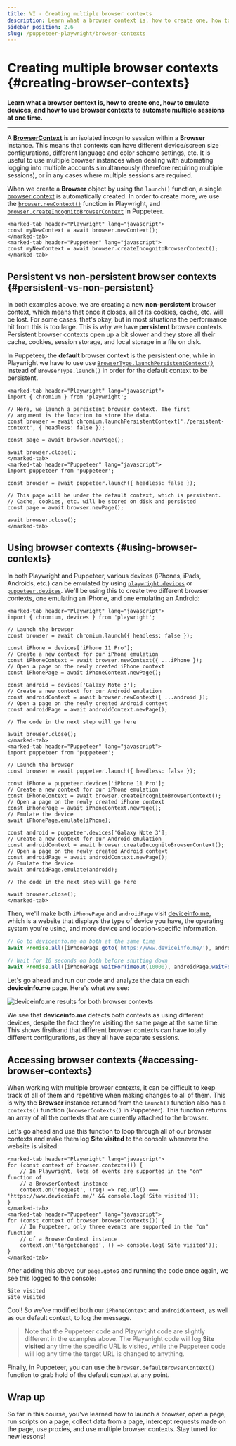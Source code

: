 ```yaml
---
title: VI - Creating multiple browser contexts
description: Learn what a browser context is, how to create one, how to emulate devices, and how to use browser contexts to automate multiple sessions at one time.
sidebar_position: 2.6
slug: /puppeteer-playwright/browser-contexts
---
```


# Creating multiple browser contexts {#creating-browser-contexts}

**Learn what a browser context is, how to create one, how to emulate devices, and how to use browser contexts to automate multiple sessions at one time.**

---

A [**BrowserContext**](https://playwright.dev/docs/api/class-browsercontext) is an isolated incognito session within a **Browser** instance. This means that contexts can have different device/screen size configurations, different language and color scheme settings, etc. It is useful to use multiple browser instances when dealing with automating logging into multiple accounts simultaneously (therefore requiring multiple sessions), or in any cases where multiple sessions are required.

When we create a **Browser** object by using the `launch()` function, a single [browser context](https://playwright.dev/docs/browser-contexts) is automatically created. In order to create more, we use the [`browser.newContext()`](https://playwright.dev/docs/api/class-browser#browser-new-context) function in Playwright, and [`browser.createIncognitoBrowserContext`](https://pptr.dev/#?product=Puppeteer&version=v14.1.0&show=api-browsercreateincognitobrowsercontextoptions) in Puppeteer.


```marked-tabs
<marked-tab header="Playwright" lang="javascript">
const myNewContext = await browser.newContext();
</marked-tab>
<marked-tab header="Puppeteer" lang="javascript">
const myNewContext = await browser.createIncognitoBrowserContext();
</marked-tab>
```

## Persistent vs non-persistent browser contexts {#persistent-vs-non-persistent}

In both examples above, we are creating a new **non-persistent** browser context, which means that once it closes, all of its cookies, cache, etc. will be lost. For some cases, that's okay, but in most situations the performance hit from this is too large. This is why we have **persistent** browser contexts. Persistent browser contexts open up a bit slower and they store all their cache, cookies, session storage, and local storage in a file on disk.

In Puppeteer, the **default** browser context is the persistent one, while in Playwright we have to use use [`BrowserType.launchPersistentContext()`](https://playwright.dev/docs/api/class-browsertype#browser-type-launch-persistent-context) instead of `BrowserType.launch()` in order for the default context to be persistent.

```marked-tabs
<marked-tab header="Playwright" lang="javascript">
import { chromium } from 'playwright';

// Here, we launch a persistent browser context. The first
// argument is the location to store the data.
const browser = await chromium.launchPersistentContext('./persistent-context', { headless: false });

const page = await browser.newPage();

await browser.close();
</marked-tab>
<marked-tab header="Puppeteer" lang="javascript">
import puppeteer from 'puppeteer';

const browser = await puppeteer.launch({ headless: false });

// This page will be under the default context, which is persistent.
// Cache, cookies, etc. will be stored on disk and persisted
const page = await browser.newPage();

await browser.close();
</marked-tab>
```

## Using browser contexts {#using-browser-contexts}

In both Playwright and Puppeteer, various devices (iPhones, iPads, Androids, etc.) can be emulated by using [`playwright.devices`](https://playwright.dev/docs/api/class-playwright#playwright-devices) or [`puppeteer.devices`](https://pptr.dev/#?product=Puppeteer&version=v14.1.0&show=api-puppeteerdevices). We'll be using this to create two different browser contexts, one emulating an iPhone, and one emulating an Android:

```marked-tabs
<marked-tab header="Playwright" lang="javascript">
import { chromium, devices } from 'playwright';

// Launch the browser
const browser = await chromium.launch({ headless: false });

const iPhone = devices['iPhone 11 Pro'];
// Create a new context for our iPhone emulation
const iPhoneContext = await browser.newContext({ ...iPhone });
// Open a page on the newly created iPhone context
const iPhonePage = await iPhoneContext.newPage();

const android = devices['Galaxy Note 3'];
// Create a new context for our Android emulation
const androidContext = await browser.newContext({ ...android });
// Open a page on the newly created Android context
const androidPage = await androidContext.newPage();

// The code in the next step will go here

await browser.close();
</marked-tab>
<marked-tab header="Puppeteer" lang="javascript">
import puppeteer from 'puppeteer';

// Launch the browser
const browser = await puppeteer.launch({ headless: false });

const iPhone = puppeteer.devices['iPhone 11 Pro'];
// Create a new context for our iPhone emulation
const iPhoneContext = await browser.createIncognitoBrowserContext();
// Open a page on the newly created iPhone context
const iPhonePage = await iPhoneContext.newPage();
// Emulate the device
await iPhonePage.emulate(iPhone);

const android = puppeteer.devices['Galaxy Note 3'];
// Create a new context for our Android emulation
const androidContext = await browser.createIncognitoBrowserContext();
// Open a page on the newly created Android context
const androidPage = await androidContext.newPage();
// Emulate the device
await androidPage.emulate(android);

// The code in the next step will go here

await browser.close();
</marked-tab>
```

Then, we'll make both `iPhonePage` and `androidPage` visit [deviceinfo.me](https://www.deviceinfo.me/), which is a website that  displays the type of device you have, the operating system you're using, and more device and location-specific information.

```js
// Go to deviceinfo.me on both at the same time
await Promise.all([iPhonePage.goto('https://www.deviceinfo.me/'), androidPage.goto('https://www.deviceinfo.me/')]);

// Wait for 10 seconds on both before shutting down
await Promise.all([iPhonePage.waitForTimeout(10000), androidPage.waitForTimeout(10000)]);
```

Let's go ahead and run our code and analyze the data on each **deviceinfo.me** page. Here's what we see:

![deviceinfo.me results for both browser contexts](./images/dual-contexts.jpg)

We see that **deviceinfo.me** detects both contexts as using different devices, despite the fact they're visiting the same page at the same time.  This shows firsthand that different browser contexts can have totally different configurations, as they all have separate sessions.

## Accessing browser contexts {#accessing-browser-contexts}

When working with multiple browser contexts, it can be difficult to keep track of all of them and repetitive when making changes to all of them. This is why the **Browser** instance returned from the `launch()` function also has a `contexts()` function (`browserContexts()` in Puppeteer). This function returns an array of all the contexts that are currently attached to the browser.

Let's go ahead and use this function to loop through all of our browser contexts and make them log **Site visited** to the console whenever the website is visited:

```marked-tabs
<marked-tab header="Playwright" lang="javascript">
for (const context of browser.contexts()) {
    // In Playwright, lots of events are supported in the "on" function of
    // a BrowserContext instance
    context.on('request', (req) => req.url() === 'https://www.deviceinfo.me/' && console.log('Site visited'));
}
</marked-tab>
<marked-tab header="Puppeteer" lang="javascript">
for (const context of browser.browserContexts()) {
    // In Puppeteer, only three events are supported in the "on" function
    // of a BrowserContext instance
    context.on('targetchanged', () => console.log('Site visited'));
}
</marked-tab>
```

After adding this above our `page.goto`s and running the code once again, we see this logged to the console:

```text
Site visited
Site visited
```

Cool! So we've modified both our `iPhoneContext` and `androidContext`, as well as our default context, to log the message.

> Note that the Puppeteer code and Playwright code are slightly different in the examples above. The Playwright code will log **Site visited** any time the specific URL is visited, while the Puppeteer code will log any time the target URL is changed to anything.

Finally, in Puppeteer, you can use the `browser.defaultBrowserContext()` function to grab hold of the default context at any point.

## Wrap up

So far in this course, you've learned how to launch a browser, open a page, run scripts on a page, collect data from a page, intercept requests made on the page, use proxies, and use multiple browser contexts. Stay tuned for new lessons!
